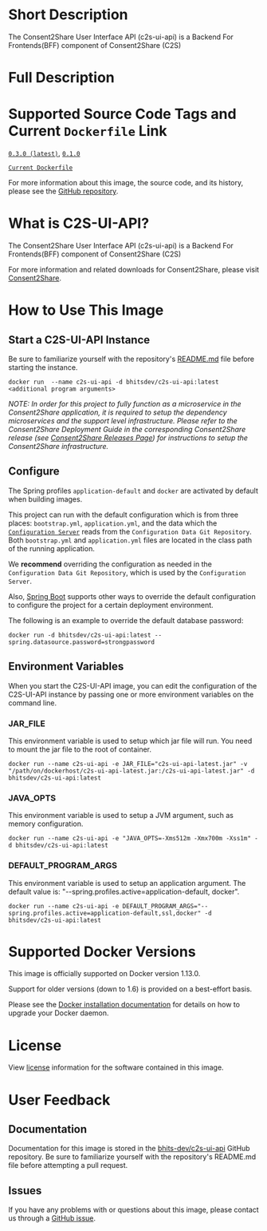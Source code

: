 # Short Description

The Consent2Share User Interface API (c2s-ui-api) is a Backend For Frontends(BFF) component of Consent2Share (C2S)

# Full Description

# Supported Source Code Tags and Current `Dockerfile` Link

[`0.3.0 (latest)`](https://github.com/bhits-dev/c2s-ui-api/releases/tag/0.3.0), [`0.1.0`](https://github.com/bhits-dev/c2s-ui-api/releases/tag/0.1.0)

[`Current Dockerfile`](https://github.com/bhits-dev/c2s-ui-api/blob/master/c2s-ui-api/src/main/docker/Dockerfile)

For more information about this image, the source code, and its history, please see the [GitHub repository](https://github.com/bhits-dev/c2s-ui-api).

# What is C2S-UI-API?

The Consent2Share User Interface API (c2s-ui-api) is a Backend For Frontends(BFF) component of Consent2Share (C2S)

For more information and related downloads for Consent2Share, please visit [Consent2Share](https://bhits.github.io/consent2share/).

# How to Use This Image

## Start a C2S-UI-API Instance

Be sure to familiarize yourself with the repository's [README.md](https://github.com/bhits-dev/c2s-ui-api) file before starting the instance.

`docker run  --name c2s-ui-api -d bhitsdev/c2s-ui-api:latest <additional program arguments>`

*NOTE: In order for this project to fully function as a microservice in the Consent2Share application, it is required to setup the dependency microservices and the support level infrastructure. Please refer to the Consent2Share Deployment Guide in the corresponding Consent2Share release (see [Consent2Share Releases Page](https://github.com/bhits-dev/consent2share/releases)) for instructions to setup the Consent2Share infrastructure.*
 
## Configure

The Spring profiles `application-default` and `docker` are activated by default when building images.

This project can run with the default configuration which is from three places: `bootstrap.yml`, `application.yml`, and the data which the [`Configuration Server`](https://github.com/bhits-dev/config-server) reads from the `Configuration Data Git Repository`. Both `bootstrap.yml` and `application.yml` files are located in the class path of the running application.

We **recommend** overriding the configuration as needed in the `Configuration Data Git Repository`, which is used by the `Configuration Server`.

Also, [Spring Boot](https://projects.spring.io/spring-boot/) supports other ways to override the default configuration to configure the project for a certain deployment environment. 

The following is an example to override the default database password:

`docker run -d bhitsdev/c2s-ui-api:latest --spring.datasource.password=strongpassword`

## Environment Variables

When you start the C2S-UI-API image, you can edit the configuration of the C2S-UI-API instance by passing one or more environment variables on the command line. 

### JAR_FILE

This environment variable is used to setup which jar file will run. You need to mount the jar file to the root of container.

`docker run --name c2s-ui-api -e JAR_FILE="c2s-ui-api-latest.jar" -v "/path/on/dockerhost/c2s-ui-api-latest.jar:/c2s-ui-api-latest.jar" -d bhitsdev/c2s-ui-api:latest`

### JAVA_OPTS 

This environment variable is used to setup a JVM argument, such as memory configuration.

`docker run --name c2s-ui-api -e "JAVA_OPTS=-Xms512m -Xmx700m -Xss1m" -d bhitsdev/c2s-ui-api:latest`

### DEFAULT_PROGRAM_ARGS 

This environment variable is used to setup an application argument. The default value is: "--spring.profiles.active=application-default, docker".

`docker run --name c2s-ui-api -e DEFAULT_PROGRAM_ARGS="--spring.profiles.active=application-default,ssl,docker" -d bhitsdev/c2s-ui-api:latest`

# Supported Docker Versions

This image is officially supported on Docker version 1.13.0.

Support for older versions (down to 1.6) is provided on a best-effort basis.

Please see the [Docker installation documentation](https://docs.docker.com/engine/installation/) for details on how to upgrade your Docker daemon.

# License

View [license](https://github.com/bhits-dev/c2s-ui-api/blob/master/LICENSE) information for the software contained in this image.

# User Feedback

## Documentation
 
Documentation for this image is stored in the [bhits-dev/c2s-ui-api](https://github.com/bhits-dev/c2s-ui-api) GitHub repository. Be sure to familiarize yourself with the repository's README.md file before attempting a pull request.

## Issues

If you have any problems with or questions about this image, please contact us through a [GitHub issue](https://github.com/bhits-dev/c2s-ui-api/issues).

